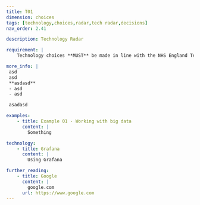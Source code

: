 ```yaml
---
title: T01
dimension: choices
tags: [technology,choices,radar,tech radar,decisions]
nav_order: 2.41

description: Technology Radar

requirement: |
    Technology choices **MUST** be made in line with the NHS England Technology Radar and supporting decision making processes. 

more_info: |
 asd
 asd
 **asdasd**
 - asd 
 - asd

 asadasd

examples: 
    - title: Example 01 - Working with big data
      content: |
        Something

technology:
    - title: Grafana
      content: |
        Using Grafana

further_reading:
    - title: Google
      content: |
        google.com
      url: https://www.google.com
---
```

